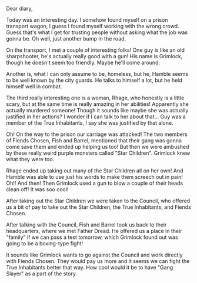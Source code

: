 Dear diary,


Today was an interesting day. I somehow found myself on a prison transport
wagon, I guess I found myself working with the wrong crowd. Guess that's
what I get for trusting people without asking what the job was gonna be.
Oh well, just another bump in the road.


On the transport, I met a couple of interesting folks! One guy is like an old
sharpshooter, he's actually really good with a gun! His name is Grimlock,
though he doesn't seem too friendly. Maybe he'll come around.

Another is, what I can only assume to be, homeless, but he, Hamble seems to be
well known by the city guards. He talks to himself a lot, but he held himself
well in combat.

The third really interesting one is a woman, Rhage, who honestly is a little
scary, but at the same time is really amazing in her abilities! Apparently she
actually murdered someone! Though it sounds like maybe she was actually
justified in her actions? I wonder if I can talk to her about that... Guy was a
member of the True Inhabitants, I say she was justified by that alone.

Oh! On the way to the prison our carriage was attacked! The two members of
Fiends Chosen, Fish and Barrel, mentioned that their gang was gonna come save
them and ended up helping us too! But then we were ambushed by these really
weird purple monsters called "Star Children". Grimlock knew what they were too.

Rhage ended up taking out many of the Star Children all on her own! And Hamble
was able to use just his words to make them screech out in pain! Oh!! And then!
Then Grimlock used a gun to blow a couple of their heads clean off! It was soo
cool!

After taking out the Star Children we were taken to the Council, who offered us
a bit of pay to take out the Star Children, the True Inhabitants, and Fiends
Chosen.

After talking with the Council, Fish and Barrel took us back to their
headquarters, where we met Father Dread. He offered us a place in their
"family" if we can pass a test tomorrow, which Grimlock found out was going to
be a boxing-type fight!

It sounds like Grimlock wants to go against the Council and work directly with
Fiends Chosen. They would pay us more and it seems we can fight the True
Inhabitants better that way. How cool would it be to have "Gang Slayer" as a
part of the story.